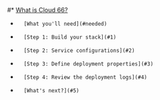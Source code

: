 <!-- post: -->


#*		[What is Cloud 66?](#cloud66)
*		[What you'll need](#needed)
*		[Step 1: Build your stack](#1)
*		[Step 2: Service configurations](#2)
*		[Step 3: Define deployment properties](#3)
*		[Step 4: Review the deployment logs](#4)
*		[What's next?](#5)

